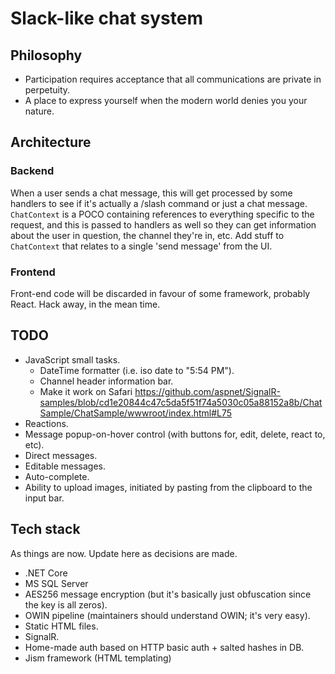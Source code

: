 # Slack-like chat system

## Philosophy

- Participation requires acceptance that all communications are private in perpetuity.
- A place to express yourself when the modern world denies you your nature.

## Architecture

### Backend
When a user sends a chat message, this will get processed by some handlers to see if it's actually a /slash command or just a chat message.
`ChatContext` is a POCO containing references to everything specific to the request, and this is passed to handlers as well so they
can get information about the user in question, the channel they're in, etc. Add stuff to `ChatContext` that relates to a single 'send message' from the UI.

### Frontend
Front-end code will be discarded in favour of some framework, probably React. Hack away, in the mean time.

## TODO
- JavaScript small tasks.
  - DateTime formatter (i.e. iso date to "5:54 PM").
  - Channel header information bar.
  - Make it work on Safari https://github.com/aspnet/SignalR-samples/blob/cd1e20844c47c5da5f51f74a5030c05a88152a8b/ChatSample/ChatSample/wwwroot/index.html#L75
- Reactions.
- Message popup-on-hover control (with buttons for, edit, delete, react to, etc).
- Direct messages.
- Editable messages.
- Auto-complete.
- Ability to upload images, initiated by pasting from the clipboard to the input bar.

## Tech stack
As things are now. Update here as decisions are made.
- .NET Core
- MS SQL Server
- AES256 message encryption (but it's basically just obfuscation since the key is all zeros).
- OWIN pipeline (maintainers should understand OWIN; it's very easy).
- Static HTML files.
- SignalR.
- Home-made auth based on HTTP basic auth + salted hashes in DB.
- Jism framework (HTML templating)
